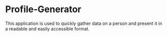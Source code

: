 # Profile-Generator
This application is used to quickly gather data on a person and present it in a readable and easily accessible format. 